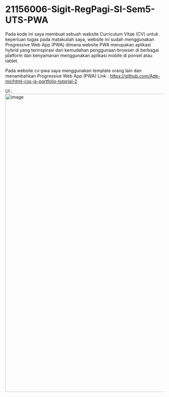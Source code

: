 # 21156006-Sigit-RegPagi-SI-Sem5-UTS-PWA
Pada kode ini saya membuat sebuah wabsite Curriculum Vitae (CV) untuk keperluan tugas pada matakuliah saya, website ini sudah menggunakan Progressive Web App (PWA) dimana website PWA merupakan aplikasi hybrid yang terinspirasi dari kemudahan penggunaan browser di berbagai platform dan kenyamanan menggunakan aplikasi mobile di ponsel atau tablet.

Pada website cv-pwa saya menggunakan template orang lain dan menambahkan Progressive Web App (PWA) 
Link : 
https://github.com/Ade-mir/html-css-js-portfolio-tutorial-2

UI :
<img width="946" alt="image" src="https://github.com/SigitJanuarto0/21156006-Sigit-RegPagi-SI-Sem5-UTS-PWA/assets/146406250/aabf4f0f-9c4e-42f5-acea-b3824f4c3bc0">
